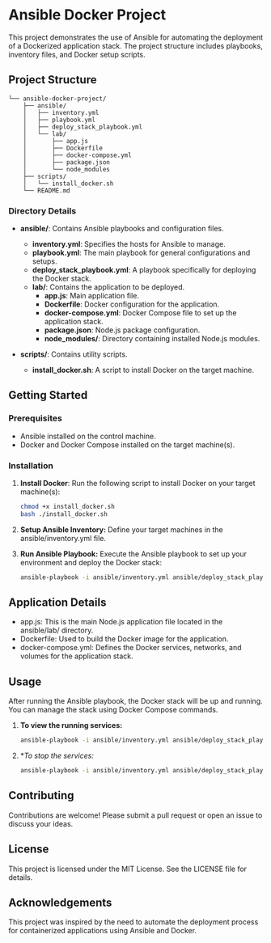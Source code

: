 # Ansible Docker Project

This project demonstrates the use of Ansible for automating the deployment of a Dockerized application stack. The project structure includes playbooks, inventory files, and Docker setup scripts.

## Project Structure
```
└── ansible-docker-project/
    ├── ansible/
    │   ├── inventory.yml
    │   ├── playbook.yml
    │   ├── deploy_stack_playbook.yml
    │   └── lab/
    │       ├── app.js
    │       ├── Dockerfile
    │       ├── docker-compose.yml
    │       ├── package.json
    │       └── node_modules
    ├── scripts/
    │   └── install_docker.sh
    └── README.md
```

### Directory Details

- **ansible/**: Contains Ansible playbooks and configuration files.
  - **inventory.yml**: Specifies the hosts for Ansible to manage.
  - **playbook.yml**: The main playbook for general configurations and setups.
  - **deploy_stack_playbook.yml**: A playbook specifically for deploying the Docker stack.
  - **lab/**: Contains the application to be deployed.
    - **app.js**: Main application file.
    - **Dockerfile**: Docker configuration for the application.
    - **docker-compose.yml**: Docker Compose file to set up the application stack.
    - **package.json**: Node.js package configuration.
    - **node_modules/**: Directory containing installed Node.js modules.

- **scripts/**: Contains utility scripts.
  - **install_docker.sh**: A script to install Docker on the target machine.

## Getting Started

### Prerequisites

- Ansible installed on the control machine.
- Docker and Docker Compose installed on the target machine(s).

### Installation

1. **Install Docker**:
   Run the following script to install Docker on your target machine(s):

   ```bash
   chmod +x install_docker.sh
   bash ./install_docker.sh

2. **Setup Ansible Inventory:**
   Define your target machines in the ansible/inventory.yml file.

3. **Run Ansible Playbook:**
   Execute the Ansible playbook to set up your environment and deploy the Docker stack:

   ```bash
   ansible-playbook -i ansible/inventory.yml ansible/deploy_stack_playbook.yml

## Application Details

- app.js: This is the main Node.js application file located in the ansible/lab/ directory.
- Dockerfile: Used to build the Docker image for the application.
- docker-compose.yml: Defines the Docker services, networks, and volumes for the application stack.

## Usage
After running the Ansible playbook, the Docker stack will be up and running. You can manage the stack using Docker Compose commands.

1. **To view the running services:**
   
   ```bash
   ansible-playbook -i ansible/inventory.yml ansible/deploy_stack_playbook.yml

2. **To stop the services:*

   ```bash
   ansible-playbook -i ansible/inventory.yml ansible/deploy_stack_playbook.yml

## Contributing
Contributions are welcome! Please submit a pull request or open an issue to discuss your ideas.

## License
This project is licensed under the MIT License. See the LICENSE file for details.

## Acknowledgements
This project was inspired by the need to automate the deployment process for containerized applications using Ansible and Docker.
